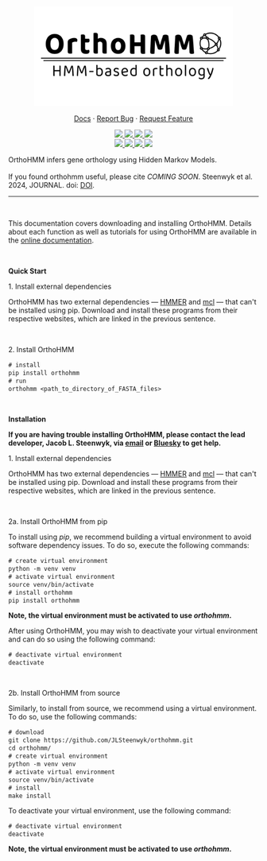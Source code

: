 <p align="center">
  <a href="https://github.com/jlsteenwyk/orthohmm">
    <img src="https://raw.githubusercontent.com/JLSteenwyk/orthohmm/master/docs/_static/img/logo.png" alt="Logo" width="400">
  </a>
  <p align="center">
    <a href="https://jlsteenwyk.com/orthohmm/">Docs</a>
    ·
    <a href="https://github.com/jlsteenwyk/orthohmm/issues">Report Bug</a>
    ·
    <a href="https://github.com/jlsteenwyk/orthohmm/issues">Request Feature</a>
  </p>
    <p align="center">
        <a href="https://github.com/JLSteenwyk/orthohmm/actions" alt="Build">
            <img src="https://img.shields.io/github/actions/workflow/status/JLSteenwyk/orthohmm/ci.yml?branch=main">
        </a>
        <a href="https://codecov.io/gh/jlsteenwyk/orthohmm" alt="Coverage">
          <img src="https://codecov.io/gh/jlsteenwyk/orthohmm/branch/master/graph/badge.svg?token=0J49I6441V">
        </a>
        <a href="https://github.com/jlsteenwyk/orthohmm/graphs/contributors" alt="Contributors">
            <img src="https://img.shields.io/github/contributors/jlsteenwyk/orthohmm">
        </a>
        <a href="https://bsky.app/profile/jlsteenwyk.bsky.social" target="_blank" rel="noopener noreferrer">
          <img src="https://img.shields.io/badge/Bluesky-0285FF?logo=bluesky&logoColor=fff">
        </a>
        <br />
        <a href="https://pepy.tech/badge/orthohmm">
          <img src="https://static.pepy.tech/personalized-badge/orthohmm?period=total&units=international_system&left_color=grey&right_color=blue&left_text=PyPi%20Downloads">
        </a>
        <a href="https://lbesson.mit-license.org/" alt="License">
            <img src="https://img.shields.io/badge/License-MIT-blue.svg">
        </a>
        <a href="https://pypi.org/project/orthohmm/" alt="PyPI - Python Version">
            <img src="https://img.shields.io/pypi/pyversions/orthohmm">
        </a>
        <a href="LINK">
          <img src="https://zenodo.org/badge/DOI/DOI_HERE.svg">  
        </a>   
    </p>
</p>


OrthoHMM infers gene orthology using Hidden Markov Models.<br /><br />
If you found orthohmm useful, please cite *COMING SOON*. Steenwyk et al. 2024, JOURNAL. doi: [DOI](https://jlsteenwyk.com/publication_pdfs/2020_Steenwyk_etal_PLOS_Biology.pdf).

---

<br />

This documentation covers downloading and installing OrthoHMM. Details about each function as well as tutorials for using OrthoHMM are available in the [online documentation](https://jlsteenwyk.com/OrthoHMM/).

<br />

**Quick Start**

1\. Install external dependencies

OrthoHMM has two external dependencies — [HMMER](http://hmmer.org/download.html) and [mcl](https://github.com/micans/mcl?tab=readme-ov-file#installation-and-mcl-versions) — that can't be installed using pip.
Download and install these programs from their respective websites, which are linked in the previous sentence.

<br>

2\. Install OrthoHMM

```shell
# install
pip install orthohmm
# run
orthohmm <path_to_directory_of_FASTA_files>
```

<br />

**Installation**

**If you are having trouble installing OrthoHMM, please contact the lead developer, Jacob L. Steenwyk, via [email](https://jlsteenwyk.com/contact.html) or [Bluesky](https://bsky.app/profile/jlsteenwyk.bsky.social) to get help.**

1\. Install external dependencies

OrthoHMM has two external dependencies — [HMMER](http://hmmer.org/download.html) and [mcl](https://github.com/micans/mcl?tab=readme-ov-file#installation-and-mcl-versions) — that can't be installed using pip.
Download and install these programs from their respective websites, which are linked in the previous sentence.

<br>

2a\. Install OrthoHMM from pip

To install using *pip*, we recommend building a virtual environment to avoid software dependency issues. To do so, execute the following commands:
```shell
# create virtual environment
python -m venv venv
# activate virtual environment
source venv/bin/activate
# install orthohmm
pip install orthohmm
```
**Note, the virtual environment must be activated to use *orthohmm*.**

After using OrthoHMM, you may wish to deactivate your virtual environment and can do so using the following command:
```shell
# deactivate virtual environment
deactivate
```

<br />

2b\. Install OrthoHMM from source

Similarly, to install from source, we recommend using a virtual environment. To do so, use the following commands:
```shell
# download
git clone https://github.com/JLSteenwyk/orthohmm.git
cd orthohmm/
# create virtual environment
python -m venv venv
# activate virtual environment
source venv/bin/activate
# install
make install
```
To deactivate your virtual environment, use the following command:
```shell
# deactivate virtual environment
deactivate
```
**Note, the virtual environment must be activated to use *orthohmm*.**

<!-- <br />

To install via anaconda, execute the following command:

``` shell
conda install bioconda::orthohmm
```
Visit here for more information: https://anaconda.org/bioconda/orthohmm -->
